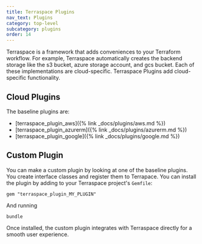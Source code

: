 ```yaml
---
title: Terraspace Plugins
nav_text: Plugins
category: top-level
subcategory: plugins
order: 14
---
```


Terraspace is a framework that adds conveniences to your Terraform workflow. For example, Terraspace automatically creates the backend storage like the s3 bucket, azure storage account, and gcs bucket. Each of these implementations are cloud-specific. Terraspace Plugins add cloud-specific functionality.

## Cloud Plugins

The baseline plugins are:

* [terraspace_plugin_aws]({% link _docs/plugins/aws.md %})
* [terraspace_plugin_azurerm]({% link _docs/plugins/azurerm.md %})
* [terraspace_plugin_google]({% link _docs/plugins/google.md %})

## Custom Plugin

You can make a custom plugin by looking at one of the baseline plugins. You create interface classes and register them to Terrapace. You can install the plugin by adding to your Terraspace project's `Gemfile`:

    gem "terraspace_plugin_MY_PLUGIN"

And running

    bundle

Once installed, the custom plugin integrates with Terraspace directly for a smooth user experience.
